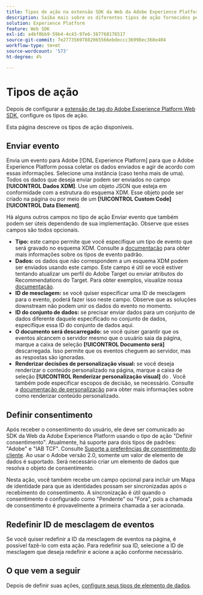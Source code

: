 ```yaml
---
title: Tipos de ação na extensão SDK da Web da Adobe Experience Platform
description: Saiba mais sobre os diferentes tipos de ação fornecidos pela extensão de tag Adobe Experience Platform Web SDK.
solution: Experience Platform
feature: Web SDK
exl-id: a4bf0bb9-59b4-4c43-97e6-387768176517
source-git-commit: 7e27735697882065566ebdeccc36998ec368e404
workflow-type: tm+mt
source-wordcount: '573'
ht-degree: 4%

---
```


# Tipos de ação

Depois de configurar a [extensão de tag do Adobe Experience Platform Web SDK](web-sdk-extension-configuration.md), configure os tipos de ação.

Esta página descreve os tipos de ação disponíveis.

## Enviar evento

Envia um evento para Adobe [!DNL Experience Platform] para que o Adobe Experience Platform possa coletar os dados enviados e agir de acordo com essas informações. Selecione uma instância (caso tenha mais de uma). Todos os dados que deseja enviar podem ser enviados no campo **[!UICONTROL Dados XDM]**. Use um objeto JSON que esteja em conformidade com a estrutura do esquema XDM. Esse objeto pode ser criado na página ou por meio de um **[!UICONTROL Custom Code]** **[!UICONTROL Data Element]**.

Há alguns outros campos no tipo de ação Enviar evento que também podem ser úteis dependendo de sua implementação. Observe que esses campos são todos opcionais.

- **Tipo:** este campo permite que você especifique um tipo de evento que será gravado no esquema XDM. Consulte a [documentação](https://experienceleague.adobe.com/docs/experience-platform/edge/fundamentals/tracking-events.html?lang=en#using-the-sendbeacon-api) para obter mais informações sobre os tipos de evento padrão.
- **Dados:** os dados que não correspondem a um esquema XDM podem ser enviados usando este campo. Este campo é útil se você estiver tentando atualizar um perfil do Adobe Target ou enviar atributos do Recommendations do Target. Para obter exemplos, visualize nossa [documentação](https://experienceleague.adobe.com/docs/experience-platform/edge/fundamentals/tracking-events.html?lang=en).
- **ID de mesclagem:** se você quiser especificar uma ID de mesclagem para o evento, poderá fazer isso neste campo. Observe que as soluções downstream não podem unir os dados do evento no momento.
- **ID do conjunto de dados:**  se precisar enviar dados para um conjunto de dados diferente daquele especificado no conjunto de dados, especifique essa ID do conjunto de dados aqui.
- **O documento será descarregado:** se você quiser garantir que os eventos alcancem o servidor mesmo que o usuário saia da página, marque a caixa de seleção  **[!UICONTROL Documento será]** descarregada. Isso permite que os eventos cheguem ao servidor, mas as respostas são ignoradas.
- **Renderizar decisões de personalização visual:** se você deseja renderizar o conteúdo personalizado na página, marque a caixa de seleção  **[!UICONTROL Renderizar personalização visual]** do . Você também pode especificar escopos de decisão, se necessário. Consulte a [documentação de personalização](https://experienceleague.adobe.com/docs/experience-platform/edge/personalization/rendering-personalization-content.html?lang=en#automatically-rendering-content) para obter mais informações sobre como renderizar conteúdo personalizado.

## Definir consentimento

Após receber o consentimento do usuário, ele deve ser comunicado ao SDK da Web da Adobe Experience Platform usando o tipo de ação &quot;Definir consentimento&quot;. Atualmente, há suporte para dois tipos de padrões: &quot;Adobe&quot; e &quot;IAB TCF&quot;. Consulte [Suporte a preferências de consentimento do cliente](../consent/supporting-consent.md). Ao usar o Adobe versão 2.0, somente um valor de elemento de dados é suportado. Será necessário criar um elemento de dados que resolva o objeto de consentimento.

Nesta ação, você também recebe um campo opcional para incluir um Mapa de identidade para que as identidades possam ser sincronizadas após o recebimento do consentimento. A sincronização é útil quando o consentimento é configurado como &quot;Pendente&quot; ou &quot;Fora&quot;, pois a chamada de consentimento é provavelmente a primeira chamada a ser acionada.

## Redefinir ID de mesclagem de eventos

Se você quiser redefinir a ID da mesclagem de eventos na página, é possível fazê-lo com esta ação. Para redefinir sua ID, selecione a ID de mesclagem que deseja redefinir e acione a ação conforme necessário.

## O que vem a seguir

Depois de definir suas ações, [configure seus tipos de elemento de dados](data-element-types.md).
